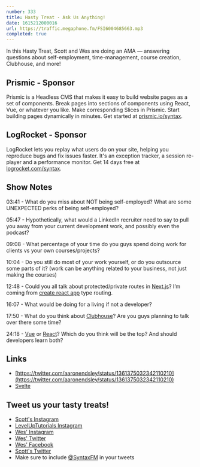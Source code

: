 ```yaml
---
number: 333
title: Hasty Treat - Ask Us Anything!
date: 1615212000016
url: https://traffic.megaphone.fm/FSI6004685663.mp3
completed: true
---
```


In this Hasty Treat, Scott and Wes are doing an AMA — answering questions about self-employment, time-management, course creation, Clubhouse, and more!

## Prismic - Sponsor
Prismic is a Headless CMS that makes it easy to build website pages as a set of components. Break pages into sections of components using React, Vue, or whatever you like. Make corresponding Slices in Prismic. Start building pages dynamically in minutes. Get started at [prismic.io/syntax](https://prismic.io/syntax).

## LogRocket - Sponsor
LogRocket lets you replay what users do on your site, helping you reproduce bugs and fix issues faster. It's an exception tracker, a session re-player and a performance monitor. Get 14 days free at [logrocket.com/syntax](https://logrocket.com/syntax).

## Show Notes
03:41 - What do you miss about NOT being self-employed? What are some UNEXPECTED perks of being self-employed?

05:47 - Hypothetically, what would a LinkedIn recruiter need to say to pull you away from your current development work, and possibly even the podcast?

09:08 - What percentage of your time do you guys spend doing work for clients vs your own courses/projects?

10:04 - Do you still do most of your work yourself, or do you outsource some parts of it? (work can be anything related to your business, not just making the courses)

12:48 - Could you all talk about protected/private routes in [Next.js](https://nextjs.org/)? I’m coming from [create react app](https://reactjs.org/docs/create-a-new-react-app.html) type routing.

16:07 - What would be doing for a living if not a developer?

17:50 - What do you think about [Clubhouse](https://www.joinclubhouse.com/)? Are you guys planning to talk over there some time?

24:18 - [Vue](https://vuejs.org/) or [React](https://reactjs.org/)? Which do you think will be the top? And should developers learn both?

## Links
* [https://twitter.com/aaronendsley/status/1361375032342110210](https://twitter.com/aaronendsley/status/1361375032342110210)
* [Svelte](https://svelte.dev/)

## Tweet us your tasty treats!
* [Scott's Instagram](https://www.instagram.com/stolinski/)
* [LevelUpTutorials Instagram](https://www.instagram.com/LevelUpTutorials/)
* [Wes' Instagram](https://www.instagram.com/wesbos/)
* [Wes' Twitter](https://twitter.com/wesbos)
* [Wes' Facebook](https://www.facebook.com/wesbos.developer)
* [Scott's Twitter](https://twitter.com/stolinski)
* Make sure to include [@SyntaxFM](https://twitter.com/SyntaxFM) in your tweets